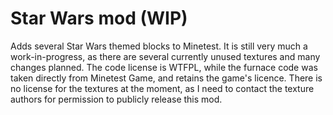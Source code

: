 # Star Wars mod (WIP)

Adds several Star Wars themed blocks to Minetest. It is still very much a work-in-progress, as there are several currently unused textures and many changes planned.
The code license is WTFPL, while the furnace code was taken directly from Minetest Game, and retains the game's licence. There is no license for the textures at the moment, as I need to contact the texture authors for permission to publicly release this mod.

